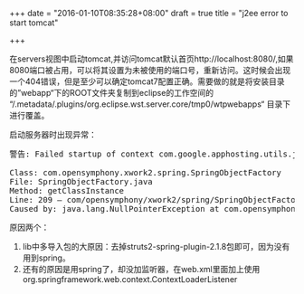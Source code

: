 +++
date = "2016-01-10T08:35:28+08:00"
draft = true
title = "j2ee error to start tomcat"

+++



在servers视图中启动tomcat,并访问tomcat默认首页http://localhost:8080/,如果8080端口被占用，可以将其设置为未被使用的端口号，重新访问。这时候会出现一个404错误，但是至少可以确定tomcat7配置正确。需要做的就是将安装目录的”webapp“下的ROOT文件夹复制到eclipse的工作空间的 “/.metadata/.plugins/org.eclipse.wst.server.core/tmp0/wtpwebapps“ 目录下进行覆盖。

启动服务器时出现异常：

<pre>
警告: Failed startup of context com.google.apphosting.utils.jetty.DevAppEngineWebAppContext@1242b11{/,E:\workspace\uploadPhoto\war}

Class: com.opensymphony.xwork2.spring.SpringObjectFactory
File: SpringObjectFactory.java
Method: getClassInstance
Line: 209 – com/opensymphony/xwork2/spring/SpringObjectFactory.java:209:-1
Caused by: java.lang.NullPointerException at com.opensymphony.xwork2.spring.SpringObjectFactory.getClassInstance(SpringObjectFactory.java:209)
</pre>

原因两个：

1. lib中多导入包的大原因：去掉struts2-spring-plugin-2.1.8包即可，因为没有用到spring。
2. 还有的原因是用spring了，却没加监听器，在web.xml里面加上使用org.springframework.web.context.ContextLoaderListener